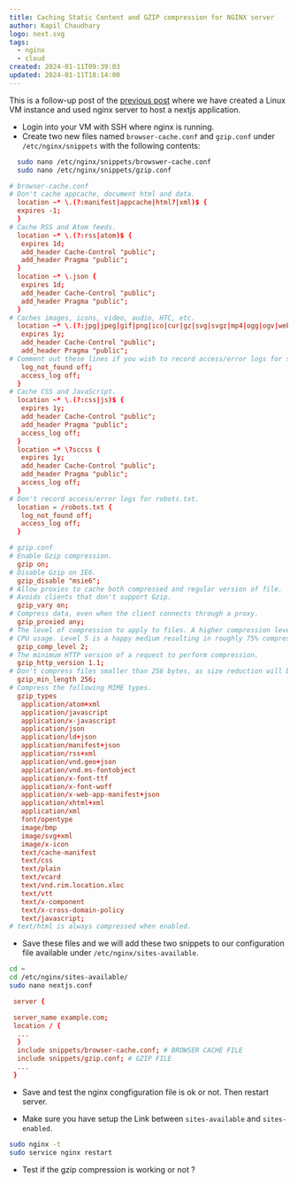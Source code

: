 ```yaml
---
title: Caching Static Content and GZIP compression for NGINX server
author: Kapil Chaudhary
logo: next.svg
tags:
  - nginx
  - cloud
created: 2024-01-11T09:39:03
updated: 2024-01-11T18:14:00
---
```


This is a follow-up post of the [previous post](Setting-up-Nginx-server-on-google-cloud-for-web.md) where we have created a Linux VM instance and used nginx server to host a nextjs application.

- Login into your VM with SSH where nginx is running.
- Create two new files named `browser-cache.conf` and `gzip.conf` under `/etc/nginx/snippets` with the following contents:

```bash
  sudo nano /etc/nginx/snippets/browswer-cache.conf
  sudo nano /etc/nginx/snippets/gzip.conf
```

```conf
# browser-cache.conf
# Don't cache appcache, document html and data.
  location ~* \.(?:manifest|appcache|html?|xml)$ {
  expires -1;
  }
# Cache RSS and Atom feeds.
  location ~* \.(?:rss|atom)$ {
   expires 1d;
   add_header Cache-Control "public";
   add_header Pragma "public";
  }
  location ~* \.json {
   expires 1d;
   add_header Cache-Control "public";
   add_header Pragma "public";
  }
# Caches images, icons, video, audio, HTC, etc.
  location ~* \.(?:jpg|jpeg|gif|png|ico|cur|gz|svg|svgz|mp4|ogg|ogv|webm|htc|woff|woff2|ttf|eot|otf|pdf)$ {
   expires 1y;
   add_header Cache-Control "public";
   add_header Pragma "public";
# Comment out these lines if you wish to record access/error logs for static files.
   log_not_found off;
   access_log off;
  }
# Cache CSS and JavaScript.
  location ~* \.(?:css|js)$ {
   expires 1y;
   add_header Cache-Control "public";
   add_header Pragma "public";
   access_log off;
  }
  location ~* \?sccss {
   expires 1y;
   add_header Cache-Control "public";
   add_header Pragma "public";
   access_log off;
  }
# Don't record access/error logs for robots.txt.
  location = /robots.txt {
   log_not_found off;
   access_log off;
  }
```

```conf
# gzip.conf
# Enable Gzip compression.
  gzip on;
# Disable Gzip on IE6.
  gzip_disable "msie6";
# Allow proxies to cache both compressed and regular version of file.
# Avoids clients that don't support Gzip.
  gzip_vary on;
# Compress data, even when the client connects through a proxy.
  gzip_proxied any;
# The level of compression to apply to files. A higher compression level increases
# CPU usage. Level 5 is a happy medium resulting in roughly 75% compression.
  gzip_comp_level 2;
# The minimum HTTP version of a request to perform compression.
  gzip_http_version 1.1;
# Don't compress files smaller than 256 bytes, as size reduction will be negligible.
  gzip_min_length 256;
# Compress the following MIME types.
  gzip_types
   application/atom+xml
   application/javascript
   application/x-javascript
   application/json
   application/ld+json
   application/manifest+json
   application/rss+xml
   application/vnd.geo+json
   application/vnd.ms-fontobject
   application/x-font-ttf
   application/x-font-woff
   application/x-web-app-manifest+json
   application/xhtml+xml
   application/xml
   font/opentype
   image/bmp
   image/svg+xml
   image/x-icon
   text/cache-manifest
   text/css
   text/plain
   text/vcard
   text/vnd.rim.location.xloc
   text/vtt
   text/x-component
   text/x-cross-domain-policy
   text/javascript;
# text/html is always compressed when enabled.
```

- Save these files and we will add these two snippets to our configuration file available under `/etc/nginx/sites-available`.

```bash
cd ~
cd /etc/nginx/sites-available/
sudo nano nextjs.conf
```

```conf
 server {

 server_name example.com;
 location / {
  ...
  }
  include snippets/browser-cache.conf; # BROWSER CACHE FILE
  include snippets/gzip.conf; # GZIP FILE
  ...
 }
```

- Save and test the nginx congfiguration file is ok or not. Then restart server.

- Make sure you have setup the Link between `sites-available` and `sites-enabled`.

```bash
sudo nginx -t
sudo service nginx restart
```

- Test if the gzip compression is working or not ?
